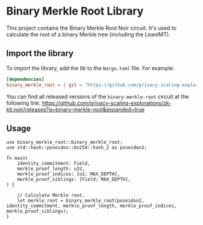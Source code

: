 # Binary Merkle Root Library

This project contains the Binary Merkle Root Noir circuit. It's used to calculate the root of a binary Merkle tree (including the LeanIMT).

## Import the library

To import the library, add the lib to the `Nargo.toml` file. For example:

```toml
[dependencies]
binary_merkle_root = { git = "https://github.com/privacy-scaling-explorations/zk-kit.noir", tag = "binary-merkle-root-v0.0.1", directory = "packages/binary-merkle-root" }
```

You can find all released versions of the `binary-merkle-root` circuit at the following link: https://github.com/privacy-scaling-explorations/zk-kit.noir/releases?q=binary-merkle-root&expanded=true

## Usage

```nr
use binary_merkle_root::binary_merkle_root;
use std::hash::poseidon::bn254::hash_2 as poseidon2;

fn main(
    identity_commitment: Field,
    merkle_proof_length: u32, 
    merkle_proof_indices: [u1; MAX_DEPTH], 
    merkle_proof_siblings: [Field; MAX_DEPTH], 
) {

    // Calculate Merkle root.
    let merkle_root = binary_merkle_root(poseidon2, identity_commitment, merkle_proof_length, merkle_proof_indices, merkle_proof_siblings);
}
```
